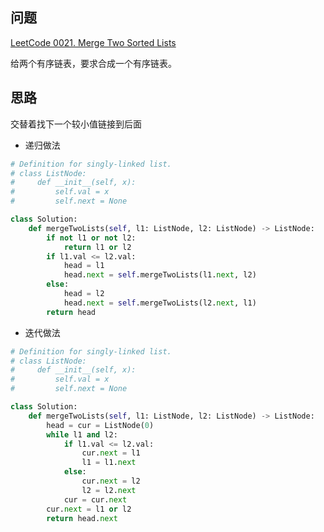 ## 问题
[LeetCode 0021. Merge Two Sorted Lists](https://leetcode.com/problems/merge-two-sorted-lists/)

给两个有序链表，要求合成一个有序链表。

## 思路
交替着找下一个较小值链接到后面
- 递归做法
```python
# Definition for singly-linked list.
# class ListNode:
#     def __init__(self, x):
#         self.val = x
#         self.next = None

class Solution:
    def mergeTwoLists(self, l1: ListNode, l2: ListNode) -> ListNode:
        if not l1 or not l2:
            return l1 or l2
        if l1.val <= l2.val:
            head = l1
            head.next = self.mergeTwoLists(l1.next, l2)
        else:
            head = l2
            head.next = self.mergeTwoLists(l2.next, l1)
        return head
```

- 迭代做法
```python
# Definition for singly-linked list.
# class ListNode:
#     def __init__(self, x):
#         self.val = x
#         self.next = None

class Solution:
    def mergeTwoLists(self, l1: ListNode, l2: ListNode) -> ListNode:
        head = cur = ListNode(0)
        while l1 and l2:
            if l1.val <= l2.val:
                cur.next = l1
                l1 = l1.next
            else:
                cur.next = l2
                l2 = l2.next
            cur = cur.next
        cur.next = l1 or l2
        return head.next
```
